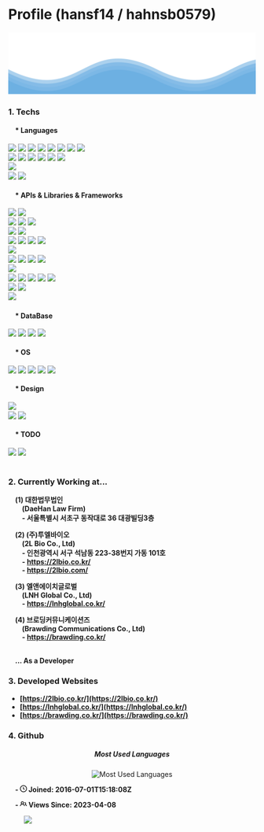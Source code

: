 # Profile (hansf14 / hahnsb0579)

<!-- Make the image as responsive as possible with those Github sanitizing restrictions -->
<p align="center">
  <picture>
    <!-- screen (1280px ~ ) - w:846 => h:211.5  -->
    <source media="(min-width: 1280px)" srcset="welcome-header.svg" width="100%" height="212px">
    <!-- screen (1180px) - w:746 ~ 845 => 795.5 => h:198.875  -->
    <source media="(min-width: 1180px)" srcset="welcome-header.svg" width="100%" height="199px">
    <!-- screen (1080px) - w:646 ~ 745 => 695.5 => h:173.875  -->
    <source media="(min-width: 1080px)" srcset="welcome-header.svg" width="100%" height="174px">
    <!-- screen (1012px) - w:578 ~ 645 => 611.5 => h:152.875  -->
    <source media="(min-width: 1012px)" srcset="welcome-header.svg" width="100%" height="153px">
    <!-- screen (910px ~ 1011px) - w:641 ~ 540 => 590.5 => h:147.625  -->
    <source media="(min-width: 910px)" srcset="welcome-header.svg" width="100%" height="148px">
    <!-- screen (810px) - w:440 ~ 539 => 489.5 => h:127.5  -->
    <source media="(min-width: 810px)" srcset="welcome-header.svg" width="100%" height="128px">
    <!-- screen (768px ~ 809px) - w:398 ~ 439 => 418.5 => h:104.625  -->
    <source media="(min-width: 768px)" srcset="welcome-header.svg" width="100%" height="105px">
    <!-- screen (667px ~ 767px) - w:585 ~ 685 => 635 => h:158.75  -->
    <source media="(min-width: 667px)" srcset="welcome-header.svg" width="100%" height="159px">
    <!-- screen (567px) - w:485 ~ 584 => 534.5 => h:133.625  -->
    <source media="(min-width: 567px)" srcset="welcome-header.svg" width="100%" height="134px">
    <!-- screen (467px) - w:385 ~ 484 => 434.5 => h:108.625  -->
    <source media="(min-width: 467px)" srcset="welcome-header.svg" width="100%" height="109px">
    <!-- screen (367px) - w:285 ~ 384 => 334.5 => h:83.625  -->
    <source media="(min-width: 367px)" srcset="welcome-header.svg" width="100%" height="84px">
    <!-- screen (320px ~ 366px) - w:238 ~ 284 => 261 => h:65.25  -->
    <source media="(max-width: 366px)" srcset="welcome-header.svg" width="100%" height="66px">
    <img src="welcome-header.svg" width="100%">
  </picture>
</p>
<!-- <picture>
  <source media="(prefers-color-scheme: dark)" srcset="https://raw.githubusercontent.com/GiorgosXou/Random-stuff/main/Programming/StackOverflow/Answers/70200610_11465149/w.png">
  <source media="(prefers-color-scheme: light)" srcset="https://raw.githubusercontent.com/GiorgosXou/Random-stuff/main/Programming/StackOverflow/Answers/70200610_11465149/b.png">
  <img alt="Shows a black logo in light color mode and a white one in dark color mode." src="https://user-images.githubusercontent.com/25423296/163456779-a8556205-d0a5-45e2-ac17-42d089e3c3f8.png">
</picture> -->

<!--
https://simpleicons.org/
https://github.com/anuraghazra/github-readme-stats
https://velog.io/@colorful-stars/Github-%ED%94%84%EB%A1%9C%ED%95%84-%EA%BE%B8%EB%AF%B8%EA%B8%B0
https://towardsdatascience.com/enrich-your-github-profile-with-these-tips-272fa1eafe05
https://css-tricks.com/custom-styles-in-github-readmes/
-->

### 1. Techs

#### &emsp;\* Languages

<div>
  <img src="https://img.shields.io/badge/VisualBasic-A8B9CC?style=flat&logo=visualbasic&logoColor=white&logoWidth=25" height="25px"/>
  <img src="https://img.shields.io/badge/C-A8B9CC?style=flat&logo=c&logoColor=white&logoWidth=25" height="25px"/>
  <img src="https://img.shields.io/badge/C%2B%2B-00599C?style=flat&logo=cplusplus&logoColor=white&logoWidth=25" height="25px"/>
  <img src="https://img.shields.io/badge/C%23-239120?style=flat&logo=c-sharp&logoColor=white&logoWidth=25" height="25px"/>
  <img src="https://img.shields.io/badge/Java-007396?style=flat&logo=java&logoColor=white&logoWidth=25" height="25px"/>
  <img src="https://img.shields.io/badge/Python-3776AB?style=flat&logo=python&logoColor=white&logoWidth=25" height="25px"/>
  <img src="https://img.shields.io/badge/Go-00ADD8?style=flat&logo=go&logoColor=white&logoWidth=25" height="25px"/>
  <img src="https://img.shields.io/badge/Dart-0175C2?style=flat&logo=dart&logoColor=white&logoWidth=25" height="25px"/>
</div>
<div>
  <img src="https://img.shields.io/badge/HTML5-E34F26?style=flat&logo=html5&logoColor=white&logoWidth=25" height="25px"/>
  <img src="https://img.shields.io/badge/Pug-A86454?style=flat&logo=#A86454&logoColor=white&logoWidth=25" height="25px"/>
  <img src="https://img.shields.io/badge/CSS3-1572B6?style=flat&logo=css3&logoColor=white&logoWidth=25" height="25px"/>
  <img src="https://img.shields.io/badge/SCSS-CC6699?style=flat&logo=sass&logoColor=white&logoWidth=25" height="25px"/>
  <img src="https://img.shields.io/badge/JavaScript-F7DF1E?style=flat&logo=javascript&logoColor=white&logoWidth=25" height="25px"/>
  <img src="https://img.shields.io/badge/TypeScript-3178C6?style=flat&logo=typescript&logoColor=white&logoWidth=25" height="25px"/>
</div>
<div>
  <img src="https://img.shields.io/badge/PHP-777BB4?style=flat&logo=php&logoColor=white&logoWidth=25" height="25px"/>
</div>
<div>
  <img src="https://img.shields.io/badge/VHDL-black?style=flat&logo=vhdl&logoColor=white&logoWidth=25" height="25px"/>
  <img src="https://img.shields.io/badge/Verilog-black?style=flat&logo=verilog&logoColor=white&logoWidth=25" height="25px"/>
</div>

#### &emsp;\* APIs & Libraries & Frameworks

<div>
  <img src="https://img.shields.io/badge/Windows%20API-0078D6?style=flat&logo=windows&logoColor=white&logoWidth=25" height="25px"/>
  <img src="https://img.shields.io/badge/MFC-0078D6?style=flat&logo=windows&logoColor=white&logoWidth=25" height="25px"/>
</div>
<div>
  <img src="https://img.shields.io/badge/C++ STL-00599C?style=flat&logo=cplusplusstl&logoColor=white&logoWidth=25" height="25px"/>
  <img src="https://img.shields.io/badge/Qt-41CD52?style=flat&logo=qt&logoColor=white&logoWidth=25" height="25px"/>
  <img src="https://img.shields.io/badge/OpenCV-5C3EE8?style=flat&logo=opencv&logoColor=white&logoWidth=25" height="25px"/>
</div>
<div>
  <img src="https://img.shields.io/badge/Pandas-150458?style=flat&logo=pandas&logoColor=white&logoWidth=25" height="25px"/>
  <img src="https://img.shields.io/badge/Numpy-013243?style=flat&logo=#150458&logoColor=white&logoWidth=25" height="25px"/>
</div>
<div>
  <img src="https://img.shields.io/badge/Requests-013243?style=flat&logo=requests&logoColor=white&logoWidth=25" height="25px"/>
  <img src="https://img.shields.io/badge/BeautifulSoup-013243?style=flat&logo=beautifulsoup&logoColor=white&logoWidth=25" height="25px"/>
  <img src="https://img.shields.io/badge/Selenium-43B02A?style=flat&logo=selenium&logoColor=white&logoWidth=25" height="25px"/>
  <img src="https://img.shields.io/badge/Scrapy-43B02A?style=flat&logo=scrapy&logoColor=white&logoWidth=25" height="25px"/>
</div>
<div>
  <img src="https://img.shields.io/badge/Flask-000000?style=flat&logo=flask&logoColor=white&logoWidth=25" height="25px"/>
</div>
<div>
  <img src="https://img.shields.io/badge/React-61DAFB?style=flat&logo=react&logoColor=white&logoWidth=25" height="25px"/>
  <img src="https://img.shields.io/badge/React Router-CA4245?style=flat&logo=reactrouter&logoColor=white&logoWidth=25" height="25px"/>
  <img src="https://img.shields.io/badge/React Query-FF4154?style=flat&logo=reactquery&logoColor=white&logoWidth=25" height="25px"/>
  <img src="https://img.shields.io/badge/Redux-764ABC?style=flat&logo=redux&logoColor=white&logoWidth=25" height="25px"/>
</div>
<div>
  <img src="https://img.shields.io/badge/Vue.js-4FC08D?style=flat&logo=vuedotjs&logoColor=white&logoWidth=25" height="25px"/>
</div>
<div>
  <img src="https://img.shields.io/badge/WebSocket-F9A03C?style=flat&logo=websocket&logoColor=white&logoWidth=25" height="25px"/>
  <img src="https://img.shields.io/badge/Socket.io-010101?style=flat&logo=socketdotio&logoColor=white&logoWidth=25" height="25px"/>
  <img src="https://img.shields.io/badge/WebRTC-333333?style=flat&logo=webrtc&logoColor=white&logoWidth=25" height="25px"/>
  <img src="https://img.shields.io/badge/D3.js-F9A03C?style=flat&logo=d3dotjs&logoColor=white&logoWidth=25" height="25px"/>
  <img src="https://img.shields.io/badge/Slate.js-F9A03C?style=flat&logo=slatedotjs&logoColor=white&logoWidth=25" height="25px"/>
</div>
<div>
  <img src="https://img.shields.io/badge/Riverpod-02569B?style=flat&logo=riverpod&logoColor=white&logoWidth=25" height="25px"/>
  <img src="https://img.shields.io/badge/Flutter-02569B?style=flat&logo=flutter&logoColor=white&logoWidth=25" height="25px"/>
</div>
<div>
  <img src="https://img.shields.io/badge/gRPC-02569B?style=flat&logo=grpc&logoColor=white&logoWidth=25" height="25px"/>
</div>

#### &emsp;\* DataBase

<div>
  <img src="https://img.shields.io/badge/MySQL-4479A1?style=flat&logo=mysql&logoColor=white&logoWidth=25" height="25px"/>
  <img src="https://img.shields.io/badge/MariaDB-003545?style=flat&logo=mariadb&logoColor=white&logoWidth=25" height="25px"/>
  <img src="https://img.shields.io/badge/Neo4j-4581C3?style=flat&logo=neo4j&logoColor=white&logoWidth=25" height="25px"/>
  <img src="https://img.shields.io/badge/MongoDB-47A248?style=flat&logo=mongodb&logoColor=white&logoWidth=25" height="25px"/>
</div>

#### &emsp;\* OS

<div>
  <img src="https://img.shields.io/badge/Windows-0078D6?style=flat&logo=windows&logoColor=white&logoWidth=25" height="25px"/>
  <img src="https://img.shields.io/badge/Debian-A81D33?style=flat&logo=debian&logoColor=white&logoWidth=25" height="25px"/>
  <img src="https://img.shields.io/badge/Ubuntu-E95420?style=flat&logo=ubuntu&logoColor=white&logoWidth=25" height="25px"/>
  <img src="https://img.shields.io/badge/CentOS-262577?style=flat&logo=centos&logoColor=white&logoWidth=25" height="25px"/>
  <img src="https://img.shields.io/badge/Fedora-51A2DA?style=flat&logo=fedora&logoColor=white&logoWidth=25" height="25px"/>
</div>

#### &emsp;\* Design

<div>
  <img src="https://img.shields.io/badge/Adobe Photoshop-31A8FF?style=flat&logo=adobephotoshop&logoColor=white&logoWidth=25" height="25px"/>
</div>
<div>
  <img src="https://img.shields.io/badge/Adobe Premiere Pro-9999FF?style=flat&logo=adobepremierepro&logoColor=white&logoWidth=25" height="25px"/>
  <img src="https://img.shields.io/badge/Adobe After Effects-9999FF?style=flat&logo=adobeaftereffects&logoColor=white&logoWidth=25" height="25px"/>
</div>

#### &emsp;\* TODO

<div>
  <img src="https://img.shields.io/badge/Next.js-000000?style=flat&logo=nextdotjs&logoColor=white&logoWidth=25" height="25px"/>
  <img src="https://img.shields.io/badge/NestJS-E0234E?style=flat&logo=nestjs&logoColor=white&logoWidth=25" height="25px"/>
</div>

<br/>

### 2. Currently Working at...

<strong>
  <div>
    <p>
      &emsp;(1) 대한법무법인<br />
      &emsp;&emsp;(DaeHan Law Firm)<br />
      &emsp;&emsp;- 서울특별시 서초구 동작대로 36 대광빌딩3층
    </p>
  </div>
  <div>
    <p>
      &emsp;(2) (주)투엘바이오<br />
      &emsp;&emsp;(2L Bio Co., Ltd)<br />
      &emsp;&emsp;- 인천광역시 서구 석남동 223-38번지 가동 101호<br />
      &emsp;&emsp;- <a href="https://2lbio.co.kr/">https://2lbio.co.kr/</a><br/>
      &emsp;&emsp;- <a href="https://2lbio.com/">https://2lbio.com/</a>
    </p>
  </div>
  <div>
    <p>
      &emsp;(3) 엘앤에이치글로벌<br/>
      &emsp;&emsp;(LNH Global Co., Ltd)<br/>
      &emsp;&emsp;- <a href="https://lnhglobal.co.kr/">https://lnhglobal.co.kr/</a>
    </p>
  </div>
  <div>
    <p>
      &emsp;(4) 브로딩커뮤니케이션즈<br/>
      &emsp;&emsp;(Brawding Communications Co., Ltd)<br/>
      &emsp;&emsp;- <a href="https://brawding.co.kr/">https://brawding.co.kr/</a>
    </p>
  </div>
  <br/>
  &emsp;... As a Developer
</strong>

<br/>

### 3. Developed Websites

- **[https://2lbio.co.kr/](https://2lbio.co.kr/)**
- **[https://lnhglobal.co.kr/](https://lnhglobal.co.kr/)**
- **[https://brawding.co.kr/](https://brawding.co.kr/)**

### 4. Github

<h5 align="center">Most Used Languages</h5>
<p align="center">
  <img src="https://github-readme-stats.vercel.app/api/top-langs/?username=hansf14" alt="Most Used Languages" />
</p>
<!-- <h5 align="center">
  Weekly Time Spent in Work/Coding<br/>
  (Calculated by WakaTime)
</h5>
<p align="center">
  <img height="285px" src="https://github-readme-stats.vercel.app/api/wakatime?username=hansf14" alt="hansf14's WakaTime Stats" />
</p> -->

<p>
<strong>
  <span>&emsp;- </span>
  <img src="joined.svg" width="14px" height="14px" />
  </span>Joined: 2016-07-01T15:18:08Z</span>
</strong>
</p>

<p>
<strong>
  <span>&emsp;- </span>
  <img src="views.svg" width="14px" height="14px" />
  <span>Views Since: 2023-04-08</span>
</strong>
</p>
<p>&emsp;&emsp;
  <img src="https://hits.seeyoufarm.com/api/count/incr/badge.svg?url=https%3A%2F%2Fgithub.com%2Fhansf14&count_bg=%232EA9DF&title_bg=%23555555&icon=&icon_color=%23E7E7E7&title=views&edge_flat=false"/>
</p>

<!-- <img src="https://img.shields.io/badge/C%23-239120?style=for-the-badge&logo=c-sharp&logoColor=white"/> -->
<!-- <img src="https://img.shields.io/badge/-A8B9CC?style=flat-square&logo=C&logoColor=white"/> -->

<!-- ![Most Used Languages](https://github-readme-stats.vercel.app/api/top-langs/?username=hansf14&layout=compact) -->
<!-- ![Most Used Languages](https://github-readme-stats.vercel.app/api/top-langs/?username=hansf14)
![hansf14's WakaTime Stats](https://github-readme-stats.vercel.app/api/wakatime?username=hansf14) -->

<!--
**hansf14/hansf14** is a ✨ _special_ ✨ repository because its `README.md` (this file) appears on your GitHub profile.

Here are some ideas to get you started:
- 👋
- 🔭 I’m currently working on ...
- 🌱 I’m currently learning ...
- 🤔 I’m looking for help with ...
- 💬 Ask me about ...
- 📫 How to reach me: ...
- 😄 Pronouns: ...
- ⚡ Fun fact: ...
-->
